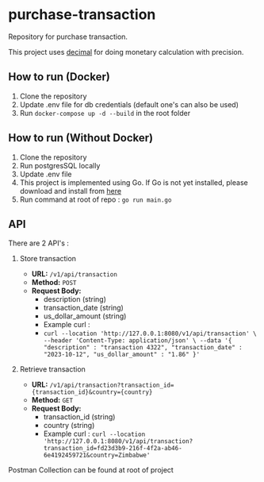 # purchase-transaction
Repository for purchase transaction.

This project uses [decimal](https://github.com/shopspring/decimal) for doing monetary calculation with precision.

## How to run (Docker)
1. Clone the repository
2. Update .env file for db credentials (default one's can also be used)
3. Run `docker-compose up -d --build` in the root folder

## How to run (Without Docker)
1. Clone the repository
2. Run postgresSQL locally
3. Update .env file
4. This project is implemented using Go. If Go is not yet installed, please download and install from [here](https://golang.org/doc/install)
5. Run command at root of repo : `go run main.go`

## API
There are 2 API's :
1. Store transaction
   - **URL:** `/v1/api/transaction`
   - **Method:** `POST`
   - **Request Body:**
     - description (string)
     - transaction_date (string)
     - us_dollar_amount (string)
     - Example curl :
     - `curl --location 'http://127.0.0.1:8080/v1/api/transaction' \
       --header 'Content-Type: application/json' \
       --data '{
       "description" : "transaction 4322",
       "transaction_date" : "2023-10-12",
       "us_dollar_amount" : "1.86"
       }'`

2. Retrieve transaction
   - **URL:** `/v1/api/transaction?transaction_id={transaction_id}&country={country}`
   - **Method:** `GET`
   - **Request Body:**
      - transaction_id (string)
      - country (string)
      - Example curl :
   `curl --location 'http://127.0.0.1:8080/v1/api/transaction?transaction_id=fd23d3b9-216f-4f2a-ab46-6e4192459721&country=Zimbabwe'`

Postman Collection can be found at root of project